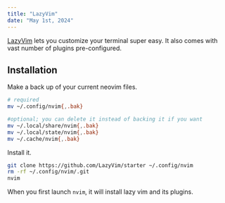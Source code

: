 ```yaml
---
title: "LazyVim"
date: "May 1st, 2024"
---
```


[LazyVim](https://www.lazyvim.org/) lets you customize your terminal super easy. It also comes with vast number of plugins pre-configured.

## Installation
Make a back up of your current neovim files.
```bash
# required
mv ~/.config/nvim{,.bak}

#optional; you can delete it instead of backing it if you want
mv ~/.local/share/nvim{,.bak}
mv ~/.local/state/nvim{,.bak}
mv ~/.cache/nvim{,.bak}
```

Install it.
```bash
git clone https://github.com/LazyVim/starter ~/.config/nvim
rm -rf ~/.config/nvim/.git
nvim
```

When you first launch `nvim`, it will install lazy vim and its plugins.